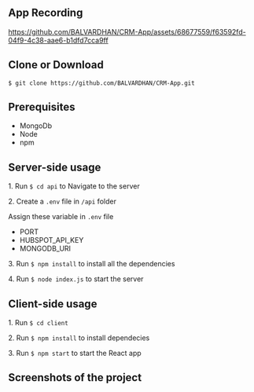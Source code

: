 
<h2>App Recording</h2>

https://github.com/BALVARDHAN/CRM-App/assets/68677559/f63592fd-04f9-4c38-aae6-b1dfd7cca9ff



<h2>Clone or Download</h2>
<code>$ git clone https://github.com/BALVARDHAN/CRM-App.git</code>

<h2>Prerequisites</h2>
<ul>
  <li>MongoDb</li>
  <li>Node</li>
  <li>npm</li>
</ul>
<h2>Server-side usage</h2>
<p>1. Run <code>$ cd api</code> to Navigate to the server</p>
<p>2. Create a <code>.env</code> file in <code>/api</code> folder</p>
<p>Assign these variable in <code>.env</code> file</p>
<ul>
  <li>PORT</li>
  <li>HUBSPOT_API_KEY</li>
  <li>MONGODB_URI</li>
</ul>
<p>3. Run <code>$ npm install</code> to install all the dependencies</p>
<p>4. Run <code>$ node index.js</code> to start the server</p>
<h2>Client-side usage</h2>
<p>1. Run <code>$ cd client</code></p>
<p>2. Run <code>$ npm install</code> to install dependecies</p>
<p>3. Run <code>$ npm start</code> to start the React app</p>
<h2>Screenshots of the project</h2>

